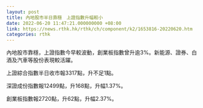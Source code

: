 ```yaml
---
layout: post
title: 內地股市半日靠穩　上證指數升幅較小
date: 2022-06-20 11:47:21.000000000 +08:00
link: https://news.rthk.hk/rthk/ch/component/k2/1653816-20220620.htm
categories: rthk
---
```


內地股市靠穩，上證指數今早較波動，創業板指數曾升逾3%。新能源、證券、白酒及汽車等股份表現較活躍。

上證綜合指數半日收市報3317點，升不足1點。

深證成份指數報12499點，升168點，升幅1.37%。

創業板指數報2720點，升62點，升幅2.37%。
